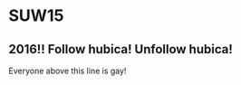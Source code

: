# SUW15
2016!!
Follow hubica!
Unfollow hubica! 
---------------------
Everyone above this line is gay!
